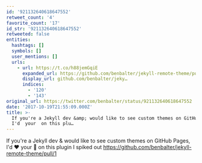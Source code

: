 ```yaml
---
id: '921132640618647552'
retweet_count: '4'
favorite_count: '17'
id_str: '921132640618647552'
retweeted: false
entities:
  hashtags: []
  symbols: []
  user_mentions: []
  urls:
    - url: https://t.co/h88jemGqiE
      expanded_url: https://github.com/benbalter/jekyll-remote-theme/pull/1
      display_url: github.com/benbalter/jeky…
      indices:
        - '120'
        - '143'
original_url: https://twitter.com/benbalter/status/921132640618647552
date: '2017-10-19T21:55:09.000Z'
title: >-
  If you're a Jekyll dev &amp; would like to see custom themes on GitHub Pages,
  I'd  your  on this plu…
---
```


If you're a Jekyll dev &amp; would like to see custom themes on GitHub Pages, I'd ❤️ your 👀 on this plugin I spiked out https://github.com/benbalter/jekyll-remote-theme/pull/1